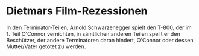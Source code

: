 # Dietmars  Film-Rezessionen

In den Terminator-Teilen, Arnold Schwarzenegger spielt den T-800, der im 1. Teil O'Connor vernichten, in sämtlichen anderen Teilen speilt er den Beschützer, der andere Terminatoren daran hindert, O'Connor oder dessen Mutter/Vater getötet zu werden.